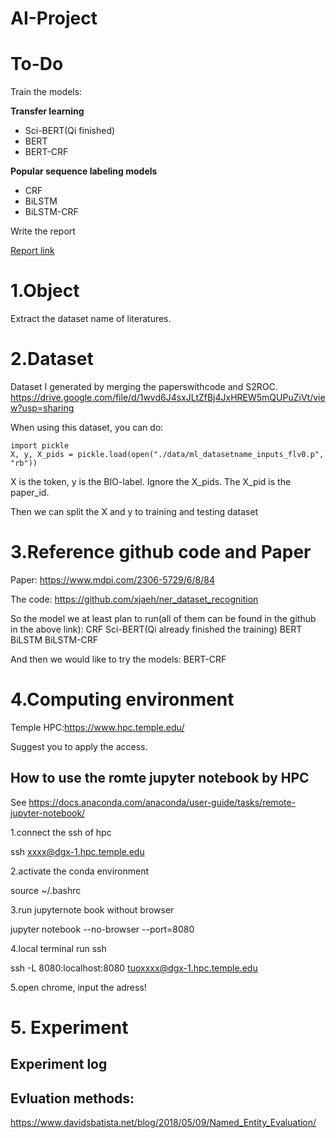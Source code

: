# AI-Project

# To-Do

Train the models:

**Transfer learning**
- Sci-BERT(Qi finished)
- BERT
- BERT-CRF

**Popular sequence labeling models**
- CRF
- BiLSTM
- BiLSTM-CRF


Write the report

[Report link](https://www.overleaf.com/8688996972vmhzwxyznwjw)


# 1.Object

Extract the dataset name of literatures.

# 2.Dataset 

Dataset I generated by merging the paperswithcode and S2ROC.
https://drive.google.com/file/d/1wvd6J4sxJLtZfBj4JxHREW5mQUPuZiVt/view?usp=sharing

When using this dataset, you can do:

```
import pickle
X, y, X_pids = pickle.load(open("./data/ml_datasetname_inputs_flv0.p", "rb"))
```


X is the token, y is the BIO-label. Ignore the X_pids. The X_pid is the paper_id.

Then we can split the X and y to training and testing dataset

# 3.Reference github code and Paper

Paper: https://www.mdpi.com/2306-5729/6/8/84

The code: https://github.com/xjaeh/ner_dataset_recognition

So the model we at least plan to run(all of them can be found in the github in the above link):
CRF
Sci-BERT(Qi already finished the training)
BERT
BiLSTM
BiLSTM-CRF

And then we would like to try the models:
BERT-CRF


# 4.Computing environment

Temple HPC:https://www.hpc.temple.edu/

Suggest you to apply the access.

## How to use the romte jupyter notebook by HPC

See https://docs.anaconda.com/anaconda/user-guide/tasks/remote-jupyter-notebook/

1.connect the ssh of hpc

ssh xxxx@dgx-1.hpc.temple.edu

2.activate the conda environment

source ~/.bashrc

3.run jupyternote book without browser

jupyter notebook --no-browser --port=8080

4.local terminal run ssh

ssh -L 8080:localhost:8080 tuoxxxx@dgx-1.hpc.temple.edu

5.open chrome, input the adress!

# 5. Experiment

## Experiment log



## Evluation methods:

https://www.davidsbatista.net/blog/2018/05/09/Named_Entity_Evaluation/



